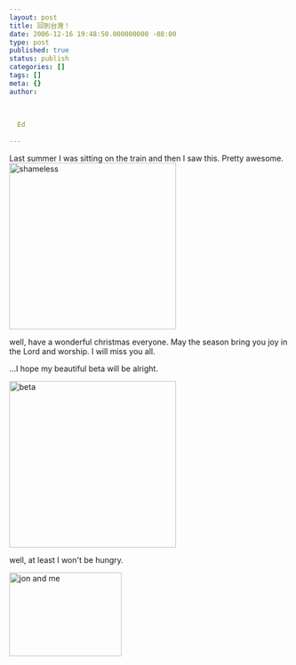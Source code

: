 ```yaml
---
layout: post
title: 回到台灣！
date: 2006-12-16 19:48:50.000000000 -08:00
type: post
published: true
status: publish
categories: []
tags: []
meta: {}
author:
  
  
  
  Ed
  
---
```

<p>Last summer I was sitting on the train and then I saw this.  Pretty awesome. <img src="{{ site.baseurl }}/assets/DSC00283.JPG" alt="shameless" height="300" /></p>
<p>well, have a wonderful christmas everyone.   May the season bring you joy in the Lord and worship.  I will miss you all.</p>
<p>...I hope my beautiful beta will be alright.</p>
<p><img src="{{ site.baseurl }}/assets/DSC00969.JPG" alt="beta" height="300" /></p>
<p>well, at least I won't be hungry.</p>
<p><img src="{{ site.baseurl }}/assets/DSC00223.JPG" alt="jon and me" height="151" width="202" /></p>
